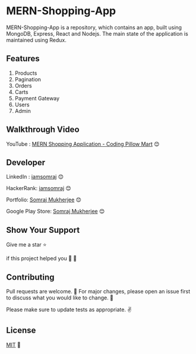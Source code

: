 # MERN-Shopping-App

MERN-Shopping-App is a repository, which contains an app, built using MongoDB, Express, React and Nodejs. The main state of the application is maintained using Redux.

## Features

1. Products
2. Pagination
3. Orders
4. Carts
5. Payment Gateway
6. Users
7. Admin

## Walkthrough Video

YouTube : [MERN Shopping Application - Coding Pillow Mart](https://youtu.be/UaGDAyCR0jQ) 😊

## Developer

LinkedIn : [iamsomraj](https://www.linkedin.com/in/iamsomraj/) 😊

HackerRank: [iamsomraj](https://www.hackerrank.com/iamsomraj?hr_r=1) 😊

Portfolio: [Somraj Mukherjee](https://iamsomraj.github.io/) 😊

Google Play Store: [Somraj Mukherjee](https://play.google.com/store/apps/developer?id=Somraj+Mukherjee) 😊

## Show Your Support

Give me a star ⭐

if this project helped you 👦 👧

## Contributing

Pull requests are welcome. 🤝 For major changes, please open an issue first to discuss what you would like to change. 🙏

Please make sure to update tests as appropriate. ✌

## License

[MIT](https://choosealicense.com/licenses/mit/) 📰
